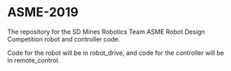 # ASME-2019

The repository for the SD Mines Robotics Team ASME Robot Design Competition robot and controller code.

Code for the robot will be in robot_drive, and code for the controller will be in remote_control.
